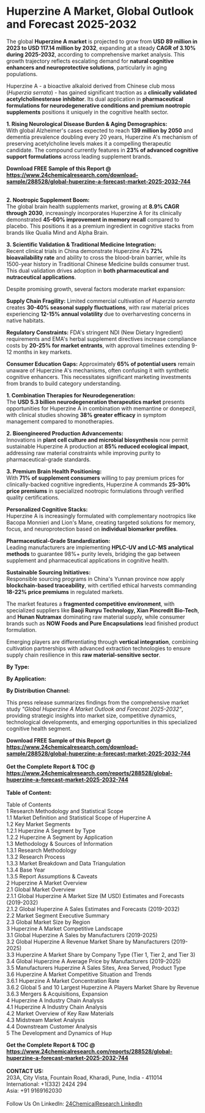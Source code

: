 <h1>Huperzine A Market, Global Outlook and Forecast 2025-2032</h1><p>The global <strong>Huperzine A market</strong> is projected to grow from <strong>USD 89 million in 2023 to USD 117.14 million by 2032</strong>, expanding at a steady <strong>CAGR of 3.10% during 2025-2032</strong>, according to comprehensive market analysis. This growth trajectory reflects escalating demand for <strong>natural cognitive enhancers and neuroprotective solutions</strong>, particularly in aging populations.</p><p>Huperzine A - a bioactive alkaloid derived from Chinese club moss (<em>Huperzia serrata</em>) - has gained significant traction as a <strong>clinically validated acetylcholinesterase inhibitor</strong>. Its dual application in <strong>pharmaceutical formulations for neurodegenerative conditions and premium nootropic supplements</strong> positions it uniquely in the cognitive health sector.</p><p><strong>1. Rising Neurological Disease Burden &amp; Aging Demographics:</strong><br>
With global Alzheimer's cases expected to reach <strong>139 million by 2050</strong> and dementia prevalence doubling every 20 years, Huperzine A's mechanism of preserving acetylcholine levels makes it a compelling therapeutic candidate. The compound currently features in <strong>23% of advanced cognitive support formulations</strong> across leading supplement brands.</p><div><b>Download FREE Sample of this Report @ 
            <a href="https://www.24chemicalresearch.com/download-sample/288528/global-huperzine-a-forecast-market-2025-2032-744">
            https://www.24chemicalresearch.com/download-sample/288528/global-huperzine-a-forecast-market-2025-2032-744</a></b></div><br><p><strong>2. Nootropic Supplement Boom:</strong><br>
The global brain health supplements market, growing at <strong>8.9% CAGR through 2030</strong>, increasingly incorporates Huperzine A for its clinically demonstrated <strong>45-60% improvement in memory recall</strong> compared to placebo. This positions it as a premium ingredient in cognitive stacks from brands like Qualia Mind and Alpha Brain.</p><p><strong>3. Scientific Validation &amp; Traditional Medicine Integration:</strong><br>
Recent clinical trials in China demonstrate Huperzine A's <strong>72% bioavailability rate</strong> and ability to cross the blood-brain barrier, while its 1500-year history in Traditional Chinese Medicine builds consumer trust. This dual validation drives adoption in <strong>both pharmaceutical and nutraceutical applications</strong>.</p><p>Despite promising growth, several factors moderate market expansion:</p><p><strong>Supply Chain Fragility:</strong> Limited commercial cultivation of <em>Huperzia serrata</em> creates <strong>30-40% seasonal supply fluctuations</strong>, with raw material prices experiencing <strong>12-15% annual volatility</strong> due to overharvesting concerns in native habitats.</p><p><strong>Regulatory Constraints:</strong> FDA's stringent NDI (New Dietary Ingredient) requirements and EMA's herbal supplement directives increase compliance costs by <strong>20-25% for market entrants</strong>, with approval timelines extending 9-12 months in key markets.</p><p><strong>Consumer Education Gaps:</strong> Approximately <strong>65% of potential users</strong> remain unaware of Huperzine A's mechanisms, often confusing it with synthetic cognitive enhancers. This necessitates significant marketing investments from brands to build category understanding.</p><p><strong>1. Combination Therapies for Neurodegeneration:</strong><br>
The <strong>USD 5.3 billion neurodegeneration therapeutics market</strong> presents opportunities for Huperzine A in combination with memantine or donepezil, with clinical studies showing <strong>38% greater efficacy</strong> in symptom management compared to monotherapies.</p><p><strong>2. Bioengineered Production Advancements:</strong><br>
Innovations in <strong>plant cell culture and microbial biosynthesis</strong> now permit sustainable Huperzine A production at <strong>85% reduced ecological impact</strong>, addressing raw material constraints while improving purity to pharmaceutical-grade standards.</p><p><strong>3. Premium Brain Health Positioning:</strong><br>
With <strong>71% of supplement consumers</strong> willing to pay premium prices for clinically-backed cognitive ingredients, Huperzine A commands <strong>25-30% price premiums</strong> in specialized nootropic formulations through verified quality certifications.</p><p><strong>Personalized Cognitive Stacks:</strong><br>
	Huperzine A is increasingly formulated with complementary nootropics like Bacopa Monnieri and Lion's Mane, creating targeted solutions for memory, focus, and neuroprotection based on <strong>individual biomarker profiles</strong>.</p><p><strong>Pharmaceutical-Grade Standardization:</strong><br>
	Leading manufacturers are implementing <strong>HPLC-UV and LC-MS analytical methods</strong> to guarantee 98%+ purity levels, bridging the gap between supplement and pharmaceutical applications in cognitive health.</p><p><strong>Sustainable Sourcing Initiatives:</strong><br>
	Responsible sourcing programs in China's Yunnan province now apply <strong>blockchain-based traceability</strong>, with certified ethical harvests commanding <strong>18-22% price premiums</strong> in regulated markets.</p><p>The market features a <strong>fragmented competitive environment</strong>, with specialized suppliers like <strong>Baoji Runyu Technology, Xian Pincredit Bio-Tech</strong>, and <strong>Hunan Nutramax</strong> dominating raw material supply, while consumer brands such as <strong>NOW Foods and Pure Encapsulations</strong> lead finished product formulation.</p><p>Emerging players are differentiating through <strong>vertical integration</strong>, combining cultivation partnerships with advanced extraction technologies to ensure supply chain resilience in this <strong>raw material-sensitive sector</strong>.</p><p><strong>By Type:</strong></p><p><strong>By Application:</strong></p><p><strong>By Distribution Channel:</strong></p><p>This press release summarizes findings from the comprehensive market study <em>"Global Huperzine A Market Outlook and Forecast 2025-2032"</em>, providing strategic insights into market size, competitive dynamics, technological developments, and emerging opportunities in this specialized cognitive health segment.</p><div><b>Download FREE Sample of this Report @ 
            <a href="https://www.24chemicalresearch.com/download-sample/288528/global-huperzine-a-forecast-market-2025-2032-744">
            https://www.24chemicalresearch.com/download-sample/288528/global-huperzine-a-forecast-market-2025-2032-744</a></b></div><br><div><b>Get the Complete Report & TOC @ 
            <a href="https://www.24chemicalresearch.com/reports/288528/global-huperzine-a-forecast-market-2025-2032-744">
            https://www.24chemicalresearch.com/reports/288528/global-huperzine-a-forecast-market-2025-2032-744</a></b></div><br>
            <b>Table of Content:</b><p>Table of Contents<br />
1 Research Methodology and Statistical Scope<br />
1.1 Market Definition and Statistical Scope of Huperzine A<br />
1.2 Key Market Segments<br />
1.2.1 Huperzine A Segment by Type<br />
1.2.2 Huperzine A Segment by Application<br />
1.3 Methodology & Sources of Information<br />
1.3.1 Research Methodology<br />
1.3.2 Research Process<br />
1.3.3 Market Breakdown and Data Triangulation<br />
1.3.4 Base Year<br />
1.3.5 Report Assumptions & Caveats<br />
2 Huperzine A Market Overview<br />
2.1 Global Market Overview<br />
2.1.1 Global Huperzine A Market Size (M USD) Estimates and Forecasts (2019-2032)<br />
2.1.2 Global Huperzine A Sales Estimates and Forecasts (2019-2032)<br />
2.2 Market Segment Executive Summary<br />
2.3 Global Market Size by Region<br />
3 Huperzine A Market Competitive Landscape<br />
3.1 Global Huperzine A Sales by Manufacturers (2019-2025)<br />
3.2 Global Huperzine A Revenue Market Share by Manufacturers (2019-2025)<br />
3.3 Huperzine A Market Share by Company Type (Tier 1, Tier 2, and Tier 3)<br />
3.4 Global Huperzine A Average Price by Manufacturers (2019-2025)<br />
3.5 Manufacturers Huperzine A Sales Sites, Area Served, Product Type<br />
3.6 Huperzine A Market Competitive Situation and Trends<br />
3.6.1 Huperzine A Market Concentration Rate<br />
3.6.2 Global 5 and 10 Largest Huperzine A Players Market Share by Revenue<br />
3.6.3 Mergers & Acquisitions, Expansion<br />
4 Huperzine A Industry Chain Analysis<br />
4.1 Huperzine A Industry Chain Analysis<br />
4.2 Market Overview of Key Raw Materials<br />
4.3 Midstream Market Analysis<br />
4.4 Downstream Customer Analysis<br />
5 The Development and Dynamics of Hup</p><div><b>Get the Complete Report & TOC @ 
            <a href="https://www.24chemicalresearch.com/reports/288528/global-huperzine-a-forecast-market-2025-2032-744">
            https://www.24chemicalresearch.com/reports/288528/global-huperzine-a-forecast-market-2025-2032-744</a></b></div><br><b>CONTACT US:</b><br>
            203A, City Vista, Fountain Road, Kharadi, Pune, India - 411014<br>
            International: +1(332) 2424 294<br>
            Asia: +91 9169162030 <br><br>
            Follow Us On LinkedIn: <a href="https://www.linkedin.com/company/24chemicalresearch/">24ChemicalResearch LinkedIn</a>